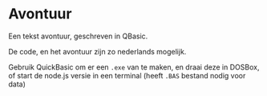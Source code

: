 # Avontuur

Een tekst avontuur, geschreven in QBasic.

De code, en het avontuur zijn zo nederlands mogelijk.

Gebruik QuickBasic om er een `.exe` van te maken, en draai deze in DOSBox, of
start de node.js versie in een terminal (heeft `.BAS` bestand nodig voor data)
